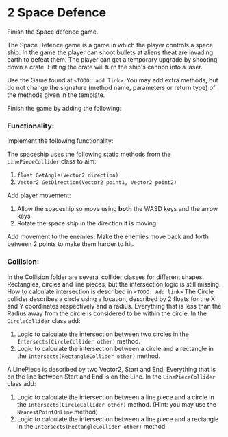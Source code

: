 # 2 Space Defence
Finish the Space defence game.

The Space Defence game is a game in which the player controls a space ship. In the game the player can shoot bullets at aliens theat are invading earth to defeat them. The player can get a temporary upgrade by shooting down a crate. Hitting the crate will turn the ship's cannon into a laser.

Use the Game found at `<TODO: add link>`. You may add extra methods, but do not change the signature (method name, parameters or return type) of the methods given in the template.

Finish the game by adding the following:

### Functionality:
Implement the following functionality:

The spaceship uses the following static methods from the `LinePieceCollider` class to aim:
1. `float GetAngle(Vector2 direction)`
2. `Vector2 GetDirection(Vector2 point1, Vector2 point2)`

Add player movement:
1. Allow the spaceship so move using **both** the WASD keys and the arrow keys.
2. Rotate the space ship in the direction it is moving.

Add movement to the enemies:
Make the enemies move back and forth between 2 points to make them harder to hit.


### Collision:
In the Collision folder are several collider classes for different shapes. Rectangles, circles and line pieces, but the intersection logic is still missing. How to calculate intersection is described in `<TODO: Add link>` 
The Circle collider describes a circle using a location, described by 2 floats for the X and Y coordinates respectively and a radius. Everything that is less than the Radius away from the circle is considered to be within the circle.
In the `CircleCollider` class add:
1. Logic to calculate the intersection between two circles in the `Intersects(CircleCollider other)` method.
2. Logic to calculate the intersection between a circle and a rectangle in the `Intersects(RectangleCollider other)` method.

A LinePiece is described by two Vector2, Start and End. Everything that is on the line between Start and End is on the Line. 
In the `LinePieceCollider` class add:
1. Logic to calculate the intersection between a line piece and a circle in the `Intersects(CircleCollider other)` method. (Hint: you may use the `NearestPointOnLine` method)
2. Logic to calculate the intersection between a line piece and a rectangle in the `Intersects(RectangleCollider other)` method.
